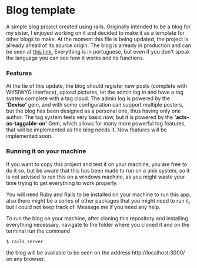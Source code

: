 # Blog template
A simple blog project created using rails. Originally intended to be a blog for my sister, I enjoyed working on it and decided to make it as a template for other blogs to make. At the moment this file is being updated, the project is already ahead of its source origin.
The blog is already in production and can be seen at [this link.](http://groselha-factory.tk) Everything is in portuguese, but even if you don't speak the language you can see how it works and its functions.
### Features
At the tie of this update, the blog should register new posts (complete with WYSIWYG interface), upload pictures, let the admin log in and have a tag system complete with a tag cloud.
The admin log is powered by the **'Devise'** gem, and with some configuration can support multiple posters, but the blog has been designed as a personal one, thus having only one author.
The tag system feels very basic now, but it is powered by the **'acts-as-taggable-on'** Gem, which allows for many more powerful tag features, that will be implemented as the blog needs it.
New features will be implemented soon.
### Running it on your machine
If you want to copy this project and test it on your machine, you are free to do it so, but be aware that this has been made to run on a unix system, so it is not advised to run this on a windows machine, as you might waste your time trying to get everything to work properly.

You will need Ruby and Rails to be installed on your machine to run this app, also there might be a series of other packages that you might need to run it, but I could not keep track of. Message me if you need any help.

To run the blog on your machine, after cloning this repository and installing everything necessary, navigate to the folder where you cloned it and on the terminal run the command
```
$ rails server
```
the blog will be available to be seen on the address http://localhost:3000/ on any browser.